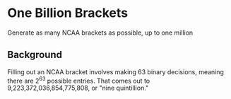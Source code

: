 # One Billion Brackets

Generate as many NCAA brackets as possible, up to one million

## Background

Filling out an NCAA bracket involves making 63 binary decisions, meaning there are 2<sup>63</sup> possible entries. That comes out to 9,223,372,036,854,775,808, or "nine quintillion."


